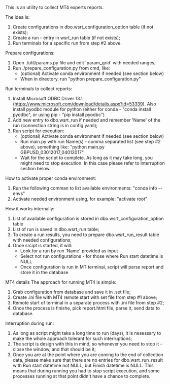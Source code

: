 This is an utility to collect MT4 experts reports.

The idea is:
1) Create configurations in dbo.wsrt_configuration_option table (if not exists);
2) Create a run - entry in wsrt_run table (if not exists);
3) Run terminals for a specific run from step #2 above.

Prepare configurations:
1) Open ./util/params.py file and edit 'param_grid' with needed ranges;
2) Run ./prepare_configuration.py from cmd, like:
    - (optional) Activate conda environment if needed (see section below)
    - When in directory, run "python prepare_configuration.py"

Run terminals to collect reports:
1) Install Microsoft ODBC Driver 13.1 (https://www.microsoft.com/download/details.aspx?id=53339). 
Also install pyodbc module for python (either for conda - "conda install pyodbc", or using pip - "pip install pyodbc")
2) Add new entry to dbo.wsrt_run if needed and remember 'Name' of the run (connection string is in config.yaml);
3) Run script for execution:
    - (optional) Activate conda environment if needed (see section below)
    - Run main.py with run Name(s) - comma separated list (see step #2 above), something like:
        "python main.py GBPUSD_03012017_04012017"
    - Wait for the script to complete. As long as it may take long, you might need to
        stop execution. In this case please refer to interruption section below.

How to activate proper conda environment:
1) Run the following comman to list available environments:
    "conda info --envs"
2) Activate needed environment using, for example:
    "activate root"

How it works internally:
1) List of available configuration is stored in dbo.wsrt_configuration_option table
2) List of run is saved in dbo.wsrt_run table;
3) To create a run results, you need to prepare dbo.wsrt_run_result table with needed configurations;
4) Once srcipt is started, it will:
    - Look for a run by run 'Name' provided as input
    - Select not run configurations - for those where Run start datetime is NULL
    - Once configuration is run in MT terminal, script will parse report and store it in the database

MT4 details 
The approach for running MT4 is simple:
1) Grab configuration from database and save it in .set file;
2) Create .ini file with MT4 remote start with set file from step #1 above;
3) Remote start of terminal in a separate process with .ini file from step #2;
4) Once the process is finishe, pick report.html file, parse it, send data to database.

Interruption during run:
1) As long as script might take a long time to run (days), it is nesessary to make the
whole approach tolerant for such interruptions;
2) The script is design with this in mind, so whenever you need to stop it - close the window, and that should be it;
3) Once you are at the point where you are coming to the end of collection data, 
please make sure that there are no entries for dbo.wsrt_run_result with Run start datetime not NULL, but Finish datetime is NULL. 
This means that during running you had to stop script execution, and some processes running at that point didn't have a chance to complete.